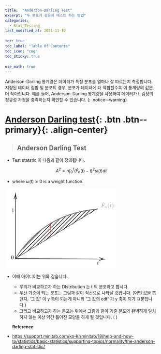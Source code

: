 ```yaml
---
title:  "Anderson-Darling Test"
excerpt: "두 분포가 같은지 테스트 하는 방법"
categories:
  - Stat_Testing
last_modified_at: 2021-11-10

toc: true
toc_label: "Table Of Contents"
toc_icon: "cog"
toc_sticky: true

use_math: true
---
```


 Anderson-Darling 통계량은 데이터가 특정 분포를 얼마나 잘 따르는지 측정합니다. 지정된 데이터 집합 및 분포의 경우, 분포가 데이터에 더 적합할수록 이 통계량의 값은 더 작아집니다. 예를 들어, Anderson-Darling 통계량을 사용하여 데이터가 t-검정의 정규성 가정을 충족하는지 확인할 수 있습니다.
{: .notice--warning}

# [Anderson Darling test](#link){: .btn .btn--primary}{: .align-center}

> ## Anderson Darling Test

- Test statstic 이 다음과 같이 정의됩니다.

$$A^{2}=n \int_{0}^{1}\left(\hat{F}_{n}(t)-t\right)^{2} \omega(t) d t$$

- where $\omega(t) \geq 0$ is a weight function.

![png](/assets/images/Stat/101_1.png)

- 이때 아이디어는 위와 같습니다. 
  - 우리가 비교하고자 하는 DIstribution 는 t 의 분포라고 합시다. 
  - 우선 기준이 되는 분포는 그림과 같이 직선으로 나타날 것입니다. (어떤 값을 뽑던지, '그 값' 이 y 축이 되는게 아니라 '그 값의 cdf' 가 y 축이 되기 떄문입니다.)
  - 그리고 비교하고자 하는 분포는 위에서 그림과 같이 기준 분포와 완벽하게 일치하지 않는 이상 약간 틀어진 모양을 하게 될 것입니다. ( )
  
   **Reference**
  
- <https://support.minitab.com/ko-kr/minitab/18/help-and-how-to/statistics/basic-statistics/supporting-topics/normality/the-anderson-darling-statistic/>

